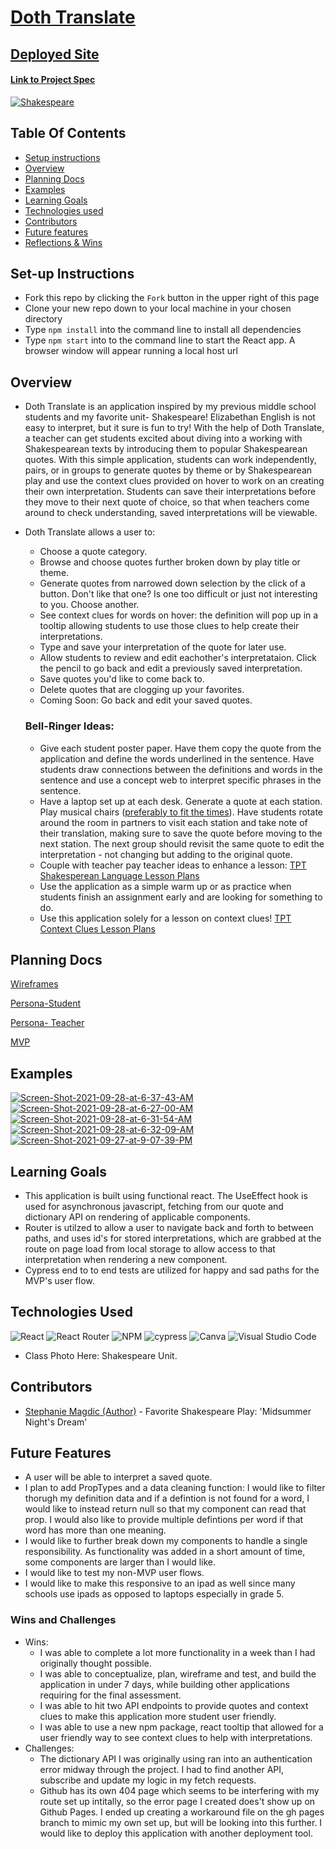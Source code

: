 # [Doth Translate](https://stephaniemagdic.github.io/doth_translate/)
## [Deployed Site](https://stephaniemagdic.github.io/doth_translate/)
#### [Link to Project Spec](https://frontend.turing.edu/projects/module-3/stretch.html)

<a href="https://ibb.co/723H1sn"><img src="https://i.ibb.co/723H1sn/Shakespeare.png" alt="Shakespeare" border="0"></a>

## Table Of Contents
+ [Setup instructions](#setup-instructions)
+ [Overview](#overview)
+ [Planning Docs](#Planning-Docs)
+ [Examples](#examples)
+ [Learning Goals](#learning-goals)
+ [Technologies used](#technologies-used)
+ [Contributors](#contributors)
+ [Future features](#future-features)
+ [Reflections & Wins](#reflections-and-wins)

## Set-up Instructions
  + Fork this repo by clicking the ```Fork``` button in the upper right of this page
  + Clone your new repo down to your local machine in your chosen directory
  + Type ```npm install``` into the command line to install all dependencies
  + Type ```npm start``` into to the command line to start the React app. A browser window will appear running a local host url

## Overview
+ Doth Translate is an application inspired by my previous middle school students and my favorite unit- Shakespeare! Elizabethan English is not easy to interpret, but it sure is fun to try! With the help of Doth Translate, a teacher can get students excited about diving into a working with Shakespearean texts by introducing them to popular Shakespearean quotes. With this simple application, students can work independently, pairs, or in groups to generate quotes by theme or by Shakespearean play and use the context clues provided on hover to work on an creating their own interpretation. Students can save their interpretations before they move to their next quote of choice, so that when teachers come around to check understanding, saved interpretations will be viewable. 
+ Doth Translate allows a user to:
  - Choose a quote category.
  - Browse and choose quotes further broken down by play title or theme.
  - Generate quotes from narrowed down selection by the click of a button. Don't like that one? Is one too difficult or just not interesting to you. Choose another.
  - See context clues for words on hover: the definition will pop up in a tooltip allowing students to use those clues to help create their interpretations.
  - Type and save your interpretation of the quote for later use.
  - Allow students to review and edit eachother's interpretataion. Click the pencil to go back and edit a previously saved interpretation.
  - Save quotes you'd like to come back to.
  - Delete quotes that are clogging up your favorites.
  - Coming Soon: Go back and edit your saved quotes. 
  
  ### Bell-Ringer Ideas:
  - Give each student poster paper. Have them copy the quote from the application and define the words underlined in the sentence. Have students draw connections between the definitions and words in the sentence and use a concept web to interpret specific phrases in the sentence.
  - Have a laptop set up at each desk. Generate a quote at each station. Play musical chairs ([preferably to fit the times](https://www.youtube.com/watch?v=T6QnThPGqIQ)). Have students rotate around the room in partners to visit each station and take note of their translation, making sure to save the quote before moving to the next station. The next group should revisit the same quote to edit the interpretation - not changing but adding to the original quote.
  - Couple with teacher pay teacher ideas to enhance a lesson: [TPT Shakesperean Language Lesson Plans](https://www.teacherspayteachers.com/Browse/Search:shakespearean%20language/Price-Range/Free) 
  - Use the application as a simple warm up or as practice when students finish an assignment early and are looking for something to do.
  - Use this application solely for a lesson on context clues! [TPT Context Clues Lesson Plans](https://www.teacherspayteachers.com/Browse/Search:context%20clues/Price-Range/Free/Grade-Level/Sixth)

## Planning Docs

[Wireframes](https://miro.com/app/board/o9J_lvMEdaw=/)

[Persona-Student](https://docs.google.com/document/d/1UV5LH0c0km30bF26SDYU46BcUKD0wEqw1vzdnCZob7c/edit)

[Persona- Teacher](https://docs.google.com/document/d/1Wmgy0umEFigBY2lBsGkEFh_BD__9ly538DfWEYXg780/edit?usp=sharing)

[MVP](https://i.ibb.co/CM70fSn/shakespeare-gif-1.gif)

## Examples
<a href="https://ibb.co/DkkKnGs"><img src="https://i.ibb.co/922Yjwz/Screen-Shot-2021-09-28-at-6-37-43-AM.png" alt="Screen-Shot-2021-09-28-at-6-37-43-AM" border="0"></a>
<a href="https://ibb.co/rsDszmK"><img src="https://i.ibb.co/NScSJsg/Screen-Shot-2021-09-28-at-6-27-00-AM.png" alt="Screen-Shot-2021-09-28-at-6-27-00-AM" border="0"></a>
<a href="https://ibb.co/7yFP6Qz"><img src="https://i.ibb.co/Lpfm2rP/Screen-Shot-2021-09-28-at-6-31-54-AM.png" alt="Screen-Shot-2021-09-28-at-6-31-54-AM" border="0"></a>
<a href="https://ibb.co/ZzfDVz8"><img src="https://i.ibb.co/PGrHNGh/Screen-Shot-2021-09-28-at-6-32-09-AM.png" alt="Screen-Shot-2021-09-28-at-6-32-09-AM" border="0"></a>
<a href="https://ibb.co/Dt0xYnL"><img src="https://i.ibb.co/pxYtQpn/Screen-Shot-2021-09-27-at-9-07-39-PM.png" alt="Screen-Shot-2021-09-27-at-9-07-39-PM" border="0"></a>

## Learning Goals
+ This application is built using functional react. The UseEffect hook is used for asynchronous javascript, fetching from our quote and dictionary API on rendering of applicable components.
+ Router is utilzed to allow a user to navigate back and forth to between paths, and uses id's for stored interpretations, which are grabbed at the route on page load from local storage to allow access to that interpretation when rendering a new component. 
+ Cypress end to to end tests are utilized for happy and sad paths for the MVP's user flow.


## Technologies Used

![React](https://img.shields.io/badge/react-%2320232a.svg?style=for-the-badge&logo=react&logoColor=%2361DAFB) ![React Router](https://img.shields.io/badge/React_Router-CA4245?style=for-the-badge&logo=react-router&logoColor=white) ![NPM](https://img.shields.io/badge/NPM-%23000000.svg?style=for-the-badge&logo=npm&logoColor=white) ![cypress](https://img.shields.io/badge/-cypress-%23E5E5E5?style=for-the-badge&logo=cypress&logoColor=058a5e) ![Canva](https://img.shields.io/badge/Canva-%2300C4CC.svg?style=for-the-badge&logo=Canva&logoColor=white) ![Visual Studio Code](https://img.shields.io/badge/Visual%20Studio%20Code-0078d7.svg?style=for-the-badge&logo=visual-studio-code&logoColor=white) 

- Class Photo Here: Shakespeare Unit.

## Contributors
   + [Stephanie Magdic (Author)](https://github.com/stephaniemagdic) 
    - Favorite Shakespeare Play: 'Midsummer Night's Dream'

## Future Features
+ A user will be able to interpret a saved quote.
+ I plan to add PropTypes and a data cleaning function: I would like to filter thorugh my definition data and if a defintion is not found for a word, I would like to instead return null so that my component can read that prop. I would also like to provide multiple defintions per word if that word has more than one meaning.
+ I would like to further break down my components to handle a single responsibility. As functionality was added in a short amount of time, some components are larger than I would like.
+ I would like to test my non-MVP user flows. 
+ I would like to make this responsive to an ipad as well since many schools use ipads as opposed to laptops especially in grade 5.

### Wins and Challenges
+ Wins:
  - I was able to complete a lot more functionality in a week than I had originally thought possible.
  - I was able to conceptualize, plan, wireframe and test, and build the application in under 7 days, while building other applications requiring for the final assessment.
  - I was able to hit two API endpoints to provide quotes and context clues to make this application more student user friendly.
  - I was able to use a new npm package, react tooltip that allowed for a user friendly way to see context clues to help with interpretations.
+ Challenges:
  - The dictionary API I was originally using ran into an authentication error midway through the project. I had to find another API, subscribe and update my logic in my fetch requests.
  - Github has its own 404 page which seems to be interfering with my route set up intitally, so the error page I created does't show up on Github Pages. I ended up creating a workaround file on the gh pages branch to mimic my own set up, but will be looking into this further. I would like to deploy this application with another deployment tool.

